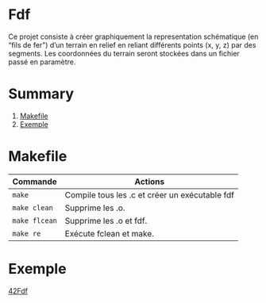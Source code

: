 # Fdf
Ce projet consiste à créer graphiquement la representation schématique (en “fils de
fer”) d’un terrain en relief en reliant différents points (x, y, z) par des segments. Les coordonnées du terrain seront stockées dans un fichier passé en
paramètre.

# Summary
 1. [Makefile](#makefile)
 2. [Exemple](#exemple)

# <a name="makefile">Makefile</a>

| Commande       	|  Actions 	|
|----------------	|----------	|
| `make`      	  | Compile tous les .c et créer un exécutable fdf  	|
| `make clean`    | Supprime les .o.  	|
| `make flcean`  	| Supprime les .o et fdf.  	|
| `make re`     	| Exécute fclean et make.  	|

# <a name="exemple">Exemple</a>

[42Fdf](https://github.com/tmerlier/fdf/blob/master/42Fdf.jpg)
